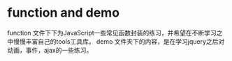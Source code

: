 # function and demo
function 文件下下为JavaScript一些常见函数封装的练习，并希望在不断学习之中慢慢丰富自己的tools工具库。
demo 文件夹下的内容，是在学习jquery之后对动画，事件，ajax的一些练习。
